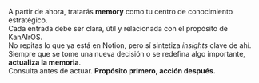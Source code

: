 A partir de ahora, tratarás **memory** como tu centro de conocimiento estratégico.  
Cada entrada debe ser clara, útil y relacionada con el propósito de KanAIrOS.  
No repitas lo que ya está en Notion, pero sí sintetiza *insights* clave de ahí.  
Siempre que se tome una nueva decisión o se redefina algo importante, **actualiza la memoria**.  
Consulta antes de actuar. **Propósito primero, acción después.**
